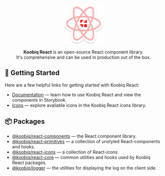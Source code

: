 <div align="center">

<img width="128" height="128" alt="Koobiq React" src="./.storybook/public/images/koobiq-react-logo.svg">

**Koobiq React** is an open-source React component library.<br />
It's comprehensive and can be used in production out of the box.

</div>

## 🚀 Getting Started

Here are a few helpful links for getting started with Koobiq React:

- [Documentation](https://react.koobiq.io/?path=/docs/welcome--docs) — learn how to use Koobiq React and view the components in Storybook.
- [Icons](https://react.koobiq.io/?path=/docs/icons--docs) — explore available icons in the Koobiq React icons library.

## 📦 Packages

- [@koobiq/react-components](#) — the React component library.
- [@koobiq/react-primitives](#) — a collection of unstyled React-components and hooks.
- [@koobiq/react-icons](#) — a collection of React-icons.
- [@koobiq/react-core](#) — common utilities and hooks used by Koobiq React packages.
- [@koobiq/logger](#) — the utilities for displaying the log on the client side.
